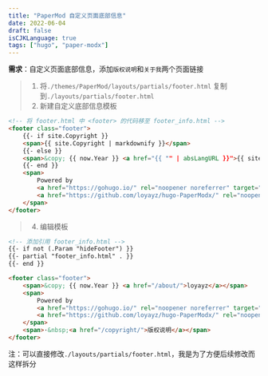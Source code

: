 ```yaml
---
title: "PaperMod 自定义页面底部信息"
date: 2022-06-04
draft: false
isCJKLanguage: true
tags: ["hugo", "paper-modx"]
---
```


**需求**：自定义页面底部信息，添加`版权说明`和`关于我`两个页面链接

> 1. 将`./themes/PaperMod/layouts/partials/footer.html` 复制到`./layouts/partials/footer.html`
> 2. 新建自定义底部信息模板
```html { title="./layouts/partials/footer_info.html" }
<!-- 将 footer.html 中 <footer> 的代码移至 footer_info.html -->
<footer class="footer">
    {{- if site.Copyright }}
    <span>{{ site.Copyright | markdownify }}</span>
    {{- else }}
    <span>&copy; {{ now.Year }} <a href="{{ "" | absLangURL }}">{{ site.Title }}</a></span>
    {{- end }}
    <span>
        Powered by
        <a href="https://gohugo.io/" rel="noopener noreferrer" target="_blank">Hugo</a> &
        <a href="https://github.com/loyayz/hugo-PaperModx/" rel="noopener" target="_blank">PaperModx</a>
    </span>
</footer>
```
> 4. 编辑模板
```html { title="./layouts/partials/footer.html" }
<!-- 添加引用 footer_info.html -->
{{- if not (.Param "hideFooter") }}
{{- partial "footer_info.html" . }}
{{- end }}
```
```html { title="./layouts/partials/footer_info.html" }
<footer class="footer">
    <span>&copy; {{ now.Year }} <a href="/about/">loyayz</a></span>
    <span>
        Powered by
        <a href="https://gohugo.io/" rel="noopener noreferrer" target="_blank">Hugo</a> &
        <a href="https://github.com/loyayz/hugo-PaperModx/" rel="noopener" target="_blank">PaperModx</a>
    </span>
    <span>·&nbsp;<a href="/copyright/">版权说明</a></span>
</footer>
```
注：可以直接修改`./layouts/partials/footer.html`，我是为了方便后续修改而这样拆分
